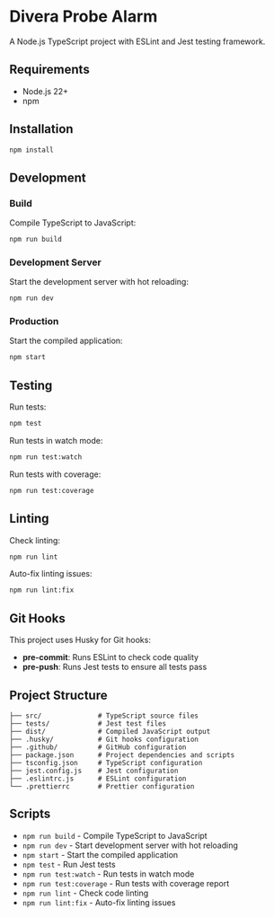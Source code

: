 # Divera Probe Alarm

A Node.js TypeScript project with ESLint and Jest testing framework.

## Requirements

- Node.js 22+
- npm

## Installation

```bash
npm install
```

## Development

### Build

Compile TypeScript to JavaScript:

```bash
npm run build
```

### Development Server

Start the development server with hot reloading:

```bash
npm run dev
```

### Production

Start the compiled application:

```bash
npm start
```

## Testing

Run tests:

```bash
npm test
```

Run tests in watch mode:

```bash
npm run test:watch
```

Run tests with coverage:

```bash
npm run test:coverage
```

## Linting

Check linting:

```bash
npm run lint
```

Auto-fix linting issues:

```bash
npm run lint:fix
```

## Git Hooks

This project uses Husky for Git hooks:

- **pre-commit**: Runs ESLint to check code quality
- **pre-push**: Runs Jest tests to ensure all tests pass

## Project Structure

```
├── src/              # TypeScript source files
├── tests/            # Jest test files
├── dist/             # Compiled JavaScript output
├── .husky/           # Git hooks configuration
├── .github/          # GitHub configuration
├── package.json      # Project dependencies and scripts
├── tsconfig.json     # TypeScript configuration
├── jest.config.js    # Jest configuration
├── .eslintrc.js      # ESLint configuration
└── .prettierrc       # Prettier configuration
```

## Scripts

- `npm run build` - Compile TypeScript to JavaScript
- `npm run dev` - Start development server with hot reloading
- `npm start` - Start the compiled application
- `npm test` - Run Jest tests
- `npm run test:watch` - Run tests in watch mode
- `npm run test:coverage` - Run tests with coverage report
- `npm run lint` - Check code linting
- `npm run lint:fix` - Auto-fix linting issues